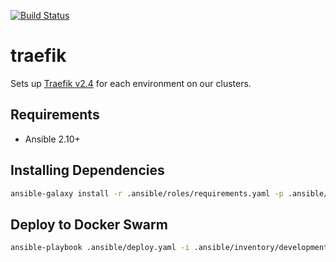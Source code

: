 [![Build Status](https://drone.kiwi-labs.net/api/badges/Diesel-Net/traefik/status.svg)](https://drone.kiwi-labs.net/Diesel-Net/traefik)

# traefik
Sets up [Traefik v2.4](https://doc.traefik.io/traefik) for each environment on our clusters.

## Requirements
- Ansible 2.10+

## Installing Dependencies
```bash
ansible-galaxy install -r .ansible/roles/requirements.yaml -p .ansible/roles --force
```

## Deploy to Docker Swarm
```bash
ansible-playbook .ansible/deploy.yaml -i .ansible/inventory/development/hosts --vault-id ~/.tokens/master_id
```
